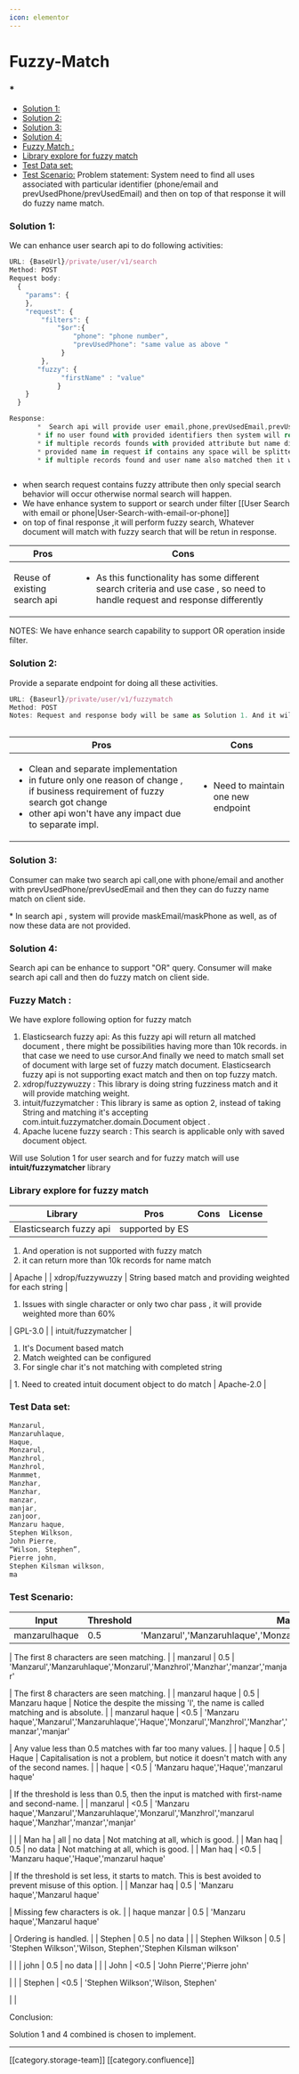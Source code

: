 ```yaml
---
icon: elementor
---
```


# Fuzzy-Match

### \*

* [Solution 1: ](fuzzy-match.md#solution-1: )
* [Solution 2:](fuzzy-match.md#solution-2:)
* [Solution 3:](fuzzy-match.md#solution-3:)
* [Solution 4:](fuzzy-match.md#solution-4:)
* [Fuzzy Match :](fuzzy-match.md#fuzzy-match-:)
* [ Library explore for fuzzy match](fuzzy-match.md# library-explore-for-fuzzy-match)
* [Test Data set:](fuzzy-match.md#test-data-set:)
* [Test Scenario:](fuzzy-match.md#test-scenario:) Problem statement: System need to find all uses associated with particular identifier (phone/email and prevUsedPhone/prevUsedEmail) and then on top of that response it will do fuzzy name match.&#x20;

### Solution 1:&#x20;

&#x20;We can enhance user search api to do following activities:

```js
URL: {BaseUrl}/private/user/v1/search
Method: POST
Request body:
  {
    "params": {
    },
    "request": {
        "filters": {
            "$or":{    
                "phone": "phone number",
                "prevUsedPhone": "same value as above "
             }
        },
       "fuzzy": {
             "firstName" : "value"
            }
    }
  }

Response: 
       *  Search api will provide user email,phone,prevUsedEmail,prevUsedPhone as masked form.
       * if no user found with provided identifiers then system will return 200 ok , with count 0, 
       * if multiple records founds with provided attribute but name didn't match , system will provide status code as 206 and ERROR-CODE : "NAME-NOT-MATCH"
       * provided name in request if contains any space will be splitted and will splitted names in a doc which will enhance the searching capability of the      library 
       * if multiple records found and user name also matched then it will return  200 status code and ERROR-CODE will be success              



```

* when search request contains fuzzy attribute then only special search behavior will occur otherwise normal search will happen.
* &#x20;We have enhance system to support or search under filter \[\[User Search with email or phone|User-Search-with-email-or-phone]]
* on top of final response ,it will perform fuzzy search, Whatever document will match with fuzzy search that will be retun in response.

| Pros                         | Cons​                                                                                                                                          |
| ---------------------------- | ---------------------------------------------------------------------------------------------------------------------------------------------- |
| Reuse of existing search api | <ul><li>  As this functionality has some different search criteria and use case , so need to handle request and response differently</li></ul> |

NOTES: We have enhance search capability to support OR operation inside filter.

### Solution 2:

&#x20; Provide a separate endpoint for doing all these activities.

```js
URL: {Baseurl}/private/user/v1/fuzzymatch
Method: POST
Notes: Request and response body will be same as Solution 1. And it will do exact same business logic as solution 1 is doing.



```

| Pros                                                                                                                                                                                                                | Cons                                                |
| ------------------------------------------------------------------------------------------------------------------------------------------------------------------------------------------------------------------- | --------------------------------------------------- |
| <ul><li>Clean and separate implementation</li><li>in future only one reason of change , if business requirement of fuzzy search got change </li><li>other api won't have any impact due to separate impl.</li></ul> | <ul><li>Need to maintain one new endpoint</li></ul> |

### Solution 3:

&#x20;  Consumer can make two search api call,one with phone/email and another with prevUsedPhone/prevUsedEmail and then they can do fuzzy name match on client side.

&#x20; \* In search api , system will provide maskEmail/maskPhone as well, as of now these data are not provided.

### Solution 4:

&#x20;       Search api can be enhance to support "OR" query. Consumer will make search api call and then do fuzzy match on client side.

### Fuzzy Match :

We have explore following option for fuzzy match

1. Elasticsearch fuzzy api:  As this fuzzy api will return all matched document , there might be possibilities having more than 10k records. in that case we need to use cursor.And finally we need to match small set of document with large set of  fuzzy match document. Elasticsearch fuzzy api is not supporting exact match and then on top fuzzy match.
2. &#x20;xdrop/fuzzywuzzy : This library is doing string fuzziness match and it will provide matching weight.
3. intuit/fuzzymatcher : This library is same as option 2, instead of taking String and matching it's accepting com.intuit.fuzzymatcher.domain.Document object .
4. Apache lucene fuzzy search :  This search is applicable only with saved document object.

Will use Solution 1 for user search and for fuzzy match will use  **intuit/fuzzymatcher** library

### &#x20;Library explore for fuzzy match

| Library                 | Pros             | Cons | License |
| ----------------------- | ---------------- | ---- | ------- |
| Elasticsearch fuzzy api | supported by ES  |      |         |

1. And operation is not supported with fuzzy match
2. it can return more than 10k records for name match

\| Apache | | xdrop/fuzzywuzzy | String based match and providing weighted for each string |

1. Issues with single character or only two char pass , it will provide weighted more than 60%

\| GPL-3.0 | | intuit/fuzzymatcher |

1. It's Document based match
2. Match weighted can be configured
3. For single char it's not matching with completed string

\|   1. Need to created intuit document object to do match | Apache-2.0 |

### Test Data set:

```js
Manzarul, 
Manzaruhlaque, 
Haque, 
Monzarul, 
Manzhrol, 
Manzhrol, 
Manmmet, 
Manzhar, 
Manzhar, 
manzar, 
manjar, 
zanjoor, 
Manzaru haque, 
Stephen Wilkson, 
John Pierre, 
“Wilson, Stephen”, 
Pierre john, 
Stephen Kilsman wilkson, 
ma
```

### Test Scenario:

| ​Input        | **Threshold** | Matches with                                                                 | Comment |
| ------------- | ------------- | ---------------------------------------------------------------------------- | ------- |
| manzarulhaque | 0.5           | 'Manzarul','Manzaruhlaque','Monzarul','Manzhrol','Manzhar','manzar','manjar' |         |

\| The first 8 characters are seen matching. | | manzarul | 0.5 | 'Manzarul','Manzaruhlaque','Monzarul','Manzhrol','Manzhar','manzar','manjar'

\| The first 8 characters are seen matching. | | manzarul haque | 0.5 | Manzaru haque | Notice the despite the missing 'l', the name is called matching and is absolute. | | manzarul haque | <0.5 | 'Manzaru haque','Manzarul','Manzaruhlaque','Haque','Monzarul','Manzhrol','Manzhar','manzar','manjar'

\| Any value less than 0.5 matches with far too many values. | | haque | 0.5 | Haque | Capitalisation is not a problem, but notice it doesn't match with any of the second names. | | haque | <0.5 | 'Manzaru haque','Haque','manzarul haque'

\| If the threshold is less than 0.5, then the input is matched with first-name and second-name. | | manzarul | <0.5 | 'Manzaru haque','Manzarul','Manzaruhlaque','Monzarul','Manzhrol','manzarul haque','Manzhar','manzar','manjar'

\| | | Man ha | all | no data | Not matching at all, which is good. | | Man haq | 0.5 | no data | Not matching at all, which is good. | | Man haq | <0.5 | 'Manzaru haque','Haque','manzarul haque'

\| If the threshold is set less, it starts to match. This is best avoided to prevent misuse of this option. | | Manzar haq | 0.5 | 'Manzaru haque','Manzarul haque'

\| Missing few characters is ok. | | haque manzar | 0.5 | 'Manzaru haque','Manzarul haque'

\| Ordering is handled. | | Stephen | 0.5 | no data | | | Stephen Wilkson | 0.5 | 'Stephen Wilkson','Wilson, Stephen','Stephen Kilsman wilkson'

\| | | john | 0.5 | no data | | | John | <0.5 | 'John Pierre','Pierre john'

\| | | Stephen | <0.5 | 'Stephen Wilkson','Wilson, Stephen'

\| |

Conclusion:

Solution 1 and 4 combined is chosen to implement.&#x20;

***

\[\[category.storage-team]] \[\[category.confluence]]
